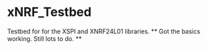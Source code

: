 xNRF_Testbed
============
Testbed for for the XSPI and XNRF24L01 libraries.
** Got the basics working.  Still lots to do. **